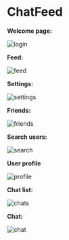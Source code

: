 # ChatFeed

**Welcome page:**

![login](https://sun9-27.userapi.com/c206516/v206516084/998c4/8GddQyBixSU.jpg)
<br/>

**Feed:**

![feed](https://sun9-35.userapi.com/c206516/v206516084/998cb/uobt61F22mk.jpg)
<br/>

**Settings:**

![settings](https://sun9-44.userapi.com/c206516/v206516084/998d2/bgRQJEmzcOs.jpg)
<br/>

**Friends:**

![friends](https://sun9-48.userapi.com/c206516/v206516084/9990e/UarWKpWz0xY.jpg)
<br/>

**Search users:**

![search](https://sun9-63.userapi.com/c206516/v206516084/99922/oZJEbmlXBwM.jpg)
<br/>

**User profile**

![profile](https://sun9-5.userapi.com/c206516/v206516084/99932/wmCT7uPhUq0.jpg)
<br/>

**Chat list:**

![chats](https://sun9-39.userapi.com/c206516/v206516084/99939/mBOGbn8lL4A.jpg)
<br/>

**Chat:**

![chat](https://sun9-2.userapi.com/c206516/v206516084/99940/3n446OXS3ak.jpg)
<br/>
